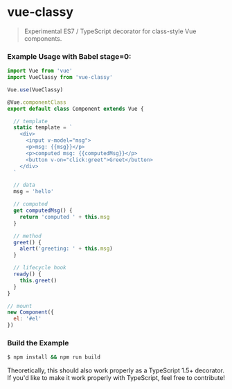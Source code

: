 # vue-classy

> Experimental ES7 / TypeScript decorator for class-style Vue components.

### Example Usage with Babel stage=0:

``` js
import Vue from 'vue'
import VueClassy from 'vue-classy'

Vue.use(VueClassy)

@Vue.componentClass
export default class Component extends Vue {

  // template
  static template = `
    <div>
      <input v-model="msg">
      <p>msg: {{msg}}</p>
      <p>computed msg: {{computedMsg}}</p>
      <button v-on="click:greet">Greet</button>
    </div>
  `

  // data
  msg = 'hello'

  // computed
  get computedMsg() {
    return 'computed ' + this.msg
  }

  // method
  greet() {
    alert('greeting: ' + this.msg)
  }

  // lifecycle hook
  ready() {
    this.greet()
  }
}

// mount
new Component({
  el: '#el'
})
```

### Build the Example

``` bash
$ npm install && npm run build
```

Theoretically, this should also work properly as a TypeScript 1.5+ decorator. If you'd like to make it work properly with TypeScript, feel free to contribute!
